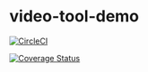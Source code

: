 # video-tool-demo

[![CircleCI](https://circleci.com/gh/cmrigney/video-tool-demo.svg?style=svg)](https://circleci.com/gh/cmrigney/video-tool-demo)

[![Coverage Status](https://coveralls.io/repos/github/cmrigney/video-tool-demo/badge.svg?branch=master)](https://coveralls.io/github/cmrigney/video-tool-demo?branch=master)
